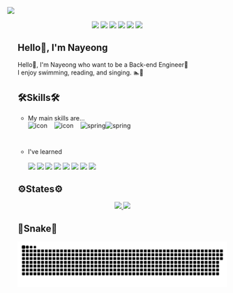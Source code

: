 <a href="https://github.com/NadudAn"><img src="https://capsule-render.vercel.app/api?type=Waving&color=gradient&customColorList=4&height=180&section=header&text=Nayeong%20An&fontSize=50&animation=twinkling" /></a>

<div align="center">
  <a href="https://nadudan.github.io/"><img src="https://img.shields.io/badge/-Tech_Blog-000000?style=flat-square&logo=GitHub%20Sponsors&logoColor=white"/></a>
  <a href="mailto:dsd.work12@gmail.com"><img src="https://img.shields.io/badge/-Gmail-EA4335?style=flat-square&logo=Gmail&logoColor=white"/></a> 
  <a href="mailto:dsd932@naver.com"><img src="https://img.shields.io/badge/-NaverMail-03C75A?style=flat-square&logo=Naver&logoColor=white"/></a> 
  <a href="https://www.linkedin.com/in/nayeong-an-486463231/"><img src="https://img.shields.io/badge/-LinkedIn-0A66C2?style=flat-square&logo=LinkedIn&logoColor=white"/></a> 
  <a href="https://discord.gg/#8848"><img src="https://img.shields.io/badge/-Discord-5865F2?style=flat-square&logo=Discord&logoColor=white"/></a>
  <a href="https://hits.seeyoufarm.com"><img src="https://hits.seeyoufarm.com/api/count/incr/badge.svg?url=https%3A%2F%2Fgithub.com%2FNadudAn&count_bg=%23D8CCFF&title_bg=%23848484&icon=aerlingus.svg&icon_color=%23E7E7E7&title=visitors&edge_flat=false"/></a>
</div>
  
  
<ul>
  
  <!--h2>🔭Introduction🔭</h2-->
  <h2>Hello👋, I'm Nayeong</h2>
  
  <p>
    Hello👋, I'm Nayeong who want to be a Back-end Engineer🚀<br>
    I enjoy swimming, reading, and singing. 🏊📖
  </p>
  
  <!-- <ul>
    <li>Name: Nayeong An</li>
    <li>Birth: Dec. 11, 2001</li>
    <li>Nationality: Republic of Korea</li>
    <li>KNU Dept. of Software</li>
  </ul> -->
  
  <h2>🛠Skills🛠</h2>
  
  <ul>
  <li> My main skills are... </li>
    <div style="display: flex; align-items: flex-start;">
      <img src="https://techstack-generator.vercel.app/github-icon.svg" alt="icon" width="60" height="60" />
      <img src="https://techstack-generator.vercel.app/java-icon.svg" alt="icon" width="60" height="60" />
      <!--img src="https://techstack-generator.vercel.app/restapi-icon.svg" alt="icon" width="60" height="60" /-->
      <img src="https://user-images.githubusercontent.com/38103085/181780616-1a299b1f-990a-468b-b708-dec753ba7851.png" alt="spring" wide="50" height="50">
      <img src="https://encrypted-tbn0.gstatic.com/images?q=tbn:ANd9GcRKWLKck6Cl6wti0x9FVQEBIEvmRMO7hpNy8iaoGX2J2_vIJb5jlMpojooxHPOwK9hJdtA&usqp=CAU" alt="spring" wide="50" height="50">
    </div>
    
 <li> I've learned </li><br>
  <!-- https://simpleicons.org/에서 아이콘 찾기 -->
  
  <div>
    <img src="https://img.shields.io/badge/-C-A8B9CC?style=flat-square&logo=C&logoColor=black"/>
    <img src="https://img.shields.io/badge/-PYTHON-3776AB?style=flat-square&logo=Python&logoColor=white"/>
    <img src="https://img.shields.io/badge/-R-276DC3?style=flat-square&logo=R&logoColor=white"/>
    <img src="https://img.shields.io/badge/-C++-00599C?style=flat-square&logo=c%2B%2B&logoColor=white"/>
    <img src="https://img.shields.io/badge/-HTML5-E34F26?style=flat-square&logo=HTML5&logoColor=white"/> 
    <img src="https://img.shields.io/badge/-CSS3-1572B6?style=flat-square&logo=CSS3&logoColor=white"/>
    <img src="https://img.shields.io/badge/-JavaScript-F7DF1E?style=flat-square&logo=JavaScript&logoColor=black"/>
    <img src="https://img.shields.io/badge/-MySQL-4479A1?style=flat-square&logo=MySQL&logoColor=white"/>
  </div>
  
  <!--![trophy](https://github-profile-trophy.vercel.app/?username=NadudAn)-->
</ul>

<h2>⚙️States⚙️</h2>

<p align="center">
<a href="https://github.com/NadudAn">
  <img height="180em" src="https://github-readme-stats-eight-theta.vercel.app/api?username=NadudAn&show_icons=true&theme=radical&include_all_commits=true&count_private=true"/>
  <img height="180em" src="https://github-readme-stats-eight-theta.vercel.app/api/top-langs/?username=NadudAn&layout=compact&langs_count=8&theme=radical"/>
</a>
</p>

<h2>🐍Snake🐍</h2>

![snake gif](https://github.com/NadudAn/NadudAn/blob/output/github-contribution-grid-snake.svg)

</ul>

<!-- ![*'s GitHub stats](https://github-readme-stats.vercel.app/api?username=NadudAn&show_icons=true&theme=radical) -->
<!--[![Solved.ac](http://mazassumnida.wtf/api/generate_badge?boj=dsd932)](https://solved.ac/profile/dsd932)-->
<!-- [![Top Langs](https://github-readme-stats.vercel.app/api/top-langs/?username=NadudAn&layout=compact)](https://github.com/NadudAn/github-readme-stats) -->
<!--[![Top Langs](https://github-readme-stats.vercel.app/api/top-langs/?username=NadudAn)](https://github.com/NadudAn/github-readme-stats)-->

